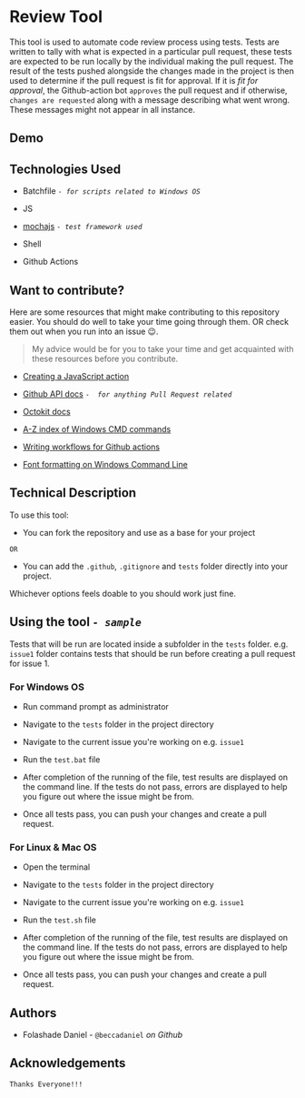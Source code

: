 # Review Tool

This tool is used to automate code review process using tests. Tests are written to tally with what is expected in a particular pull request, these tests are expected to be run locally by the individual making the pull request. The result of the tests pushed alongside the changes made in the project is then used to determine if the pull request is fit for approval. If it is *fit for approval*, the Github-action bot `approves` the pull request and if otherwise, `changes are requested` along with a message describing what went wrong. These messages might not appear in all instance.

## Demo

## Technologies Used

- Batchfile *`- for scripts related to Windows OS`*

- JS

- [mochajs](https://mochajs.org) *`- test framework used`*

- Shell

- Github Actions

## Want to contribute?

Here are some resources that might make contributing to this repository easier. You should do well to take your time going through them. OR check them out when you run into an issue 😉.

> My advice would be for you to take your time and get acquainted with these resources before you contribute.

- [Creating a JavaScript action](https://docs.github.com/en/actions/creating-actions/creating-a-javascript-action)

- [Github API docs](https://docs.github.com/en/rest/reference/pulls#list-pull-requests-files) *`-  for anything Pull Request related`*

- [Octokit docs](https://octokit.github.io/rest.js/v18#usage)

- [A-Z index of Windows CMD commands](https://ss64.com/nt/)

- [Writing workflows for Github actions](https://docs.github.com/en/actions/reference/workflow-syntax-for-github-actions)

- [Font formatting on Windows Command Line](https://gist.githubusercontent.com/mlocati/fdabcaeb8071d5c75a2d51712db24011/raw/b710612d6320df7e146508094e84b92b34c77d48/win10colors.cmd)

## Technical Description
To use this tool:

- You can fork the repository and use as a base for your project 

`OR`

- You can add the `.github`, `.gitignore` and `tests` folder directly into your project.

Whichever options feels doable to you should work just fine.

## Using the tool *`- sample`*
Tests that will be run are located inside a subfolder in the `tests` folder. e.g. `issue1` folder contains tests that should be run before creating a pull request for issue 1.

### For Windows OS
- Run command prompt as administrator

- Navigate to the `tests` folder in the project directory

- Navigate to the current issue you're working on e.g. `issue1`

- Run the `test.bat` file

- After completion of the running of the file, test results are displayed on the command line. If the tests do not pass, errors are displayed to help you figure out where the issue might be from.

- Once all tests pass, you can push your changes and create a pull request.

### For Linux & Mac OS
- Open the terminal

- Navigate to the `tests` folder in the project directory

- Navigate to the current issue you're working on e.g. `issue1`

- Run the `test.sh` file

- After completion of the running of the file, test results are displayed on the command line. If the tests do not pass, errors are displayed to help you figure out where the issue might be from.

- Once all tests pass, you can push your changes and create a pull request.

## Authors
- Folashade Daniel - `@beccadaniel` *on Github*

## Acknowledgements
`Thanks Everyone!!!`